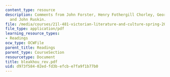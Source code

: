 ```yaml
---
content_type: resource
description: Comments from John Forster, Henry Fothergill Chorley, George Brimley
  and John Ruskin.
file: /media/courses/21l-481-victorian-literature-and-culture-spring-2003/d973f58402edfd3befcbe7fa9f1b77b0_bleakhou_rev.pdf
file_type: application/pdf
learning_resource_types:
- Readings
ocw_type: OCWFile
parent_title: Readings
parent_type: CourseSection
resourcetype: Document
title: bleakhou_rev.pdf
uid: d973f584-02ed-fd3b-efcb-e7fa9f1b77b0
---
```

